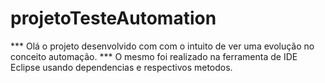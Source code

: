 # projetoTesteAutomation

*** Olá o projeto desenvolvido com com o intuito de ver uma evolução no conceito automação.
*** O mesmo foi realizado na ferramenta de IDE Eclipse usando dependencias e respectivos metodos.
